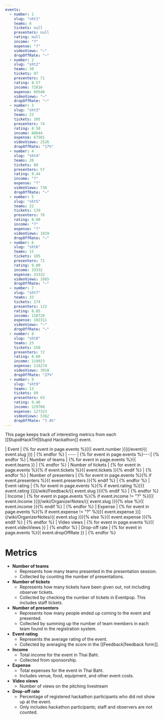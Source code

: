 ```yaml
---
events:
  - number: 1
    slug: "sht1"
    teams: 6
    tickets: null
    presenters: null
    rating: null
    income: "?"
    expense: "?"
    videoViews: "–"
    dropOffRate: "–"
  - number: 2
    slug: "sht2"
    teams: 30
    tickets: 97
    presenters: 71
    rating: 8.57
    income: 72816
    expense: 66548
    videoViews: "–"
    dropOffRate: "–"
  - number: 3
    slug: "sht3"
    teams: 23
    tickets: 105
    presenters: 74
    rating: 8.50
    income: 68644
    expense: 67501
    videoViews: 2526
    dropOffRate: "17%"
  - number: 4
    slug: "sht4"
    teams: 20
    tickets: 80
    presenters: 57
    rating: 9.44
    income: "?"
    expense: "?"
    videoViews: 736
    dropOffRate: "–"
  - number: 5
    slug: "sht5"
    teams: 22
    tickets: 139
    presenters: 76
    rating: 8.00
    income: "?"
    expense: "?"
    videoViews: 1019
    dropOffRate: "–"
  - number: 6
    slug: "sht6"
    teams: 15
    tickets: 105
    presenters: 71
    rating: 9.00
    income: 33332
    expense: 33332
    videoViews: 1665
    dropOffRate: "–"
  - number: 7
    slug: "sht7"
    teams: 33
    tickets: 174
    presenters: 122
    rating: 8.85
    income: 110720
    expense: 102311
    videoViews: "–"
    dropOffRate: "–"
  - number: 8
    slug: "sht8"
    teams: 25
    tickets: 150
    presenters: 72
    rating: 8.60
    income: 119923
    expense: 118274
    videoViews: 3918
    dropOffRate: "27%"
  - number: 9
    slug: "sht9"
    teams: 13
    tickets: 89
    presenters: 63
    rating: 9.40
    income: 129700
    expense: 127323
    videoViews: 5362
    dropOffRate: "7.4%"
---
```


This page keeps track of interesting metrics from each [[StupidHackTH|Stupid Hackathon]] event.

| Event | {% for event in page.events %}[{{ event.number }}](/event/{{ event.slug }}) | {% endfor %}
| ---- | {% for event in page.events %}---:| {% endfor %}
| Number of teams   | {% for event in page.events %}{{ event.teams }} | {% endfor %}
| Number of tickets | {% for event in page.events %}{% if event.tickets %}{{ event.tickets }}{% endif %} | {% endfor %}
| Number of presenters | {% for event in page.events %}{% if event.presenters %}{{ event.presenters }}{% endif %} | {% endfor %}
| Event rating | {% for event in page.events %}{% if event.rating %}[{{ event.rating }}](/wiki/Feedback/{{ event.slug }}){% endif %} | {% endfor %}
| Income | {% for event in page.events %}{% if event.income != "?" %}[{{ event.income }}](/wiki/OrganizerNotes/{{ event.slug }}){% else %}{{ event.income }}{% endif %} | {% endfor %}
| Expense | {% for event in page.events %}{% if event.expense != "?" %}[{{ event.expense }}](/wiki/OrganizerNotes/{{ event.slug }}){% else %}{{ event.expense }}{% endif %} | {% endfor %}
| Video views | {% for event in page.events %}{{ event.videoViews }} | {% endfor %}
| Drop-off rate | {% for event in page.events %}{{ event.dropOffRate }} | {% endfor %}

# Metrics

- **Number of teams**
    - Represents how many teams presented in the presentation session.
    - Collected by counting the number of presentations.
- **Number of tickets**
    - Represents how many tickets have been given out, not including observer tickets.
    - Collected by checking the number of tickets in Eventpop. This includes staff tickets.
- **Number of presenters**
    - Represents how many people ended up coming to the event and presented.
    - Collected by summing up the number of team members in each team found in the registration system.
- **Event rating**
    - Represents the average rating of the event.
    - Collected by averaging the score in the [[Feedback|feedback form]].
- **Income**
    - Total income for the event in Thai Baht.
    - Collected from sponsorship.
- **Expense**
    - Total expenses for the event in Thai Baht.
    - Includes venue, food, equipment, and other event costs.
- **Video views**
    - Number of views on the pitching livestream
- **Drop-off rate**
    - Percentage of registered hackathon participants who did not show up at the event.
    - Only includes hackathon participants; staff and observers are not counted.